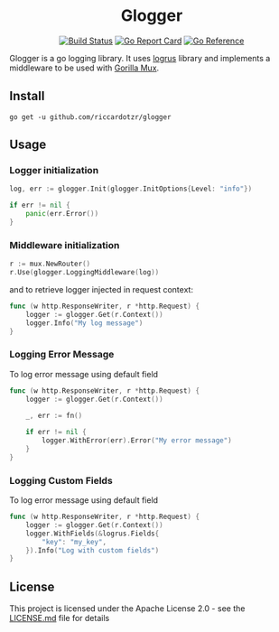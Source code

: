 <div align="center">

# Glogger

[![Build Status](https://github.com/riccardotzr/glogger/workflows/build/badge.svg)](https://github.com/riccardotzr/gconfig/actions)
[![Go Report Card](https://goreportcard.com/badge/github.com/riccardotzr/glogger)](https://goreportcard.com/report/github.com/riccardotzr/glogger)
[![Go Reference](https://pkg.go.dev/badge/github.com/riccardotzr/glogger.svg)](https://pkg.go.dev/github.com/riccardotzr/glogger)

</div>

Glogger is a go logging library. It uses [logrus](https://github.com/sirupsen/logrus) library and implements a middleware to be used with [Gorilla Mux](https://github.com/gorilla/mux).

## Install

```ssh
go get -u github.com/riccardotzr/glogger
```

## Usage

### Logger initialization
```go
log, err := glogger.Init(glogger.InitOptions{Level: "info"})

if err != nil {
    panic(err.Error())
}

```

### Middleware initialization
```go
r := mux.NewRouter()
r.Use(glogger.LoggingMiddleware(log))
```

and to retrieve logger injected in request context:

```go
func (w http.ResponseWriter, r *http.Request) {
    logger := glogger.Get(r.Context())
    logger.Info("My log message")
}
```

### Logging Error Message

To log error message using default field

```go
func (w http.ResponseWriter, r *http.Request) {
    logger := glogger.Get(r.Context())
    
    _, err := fn()

    if err != nil {
        logger.WithError(err).Error("My error message")
    }
}
```

### Logging Custom Fields
To log error message using default field

```go
func (w http.ResponseWriter, r *http.Request) {
    logger := glogger.Get(r.Context())
    logger.WithFields(&logrus.Fields{
        "key": "my_key",
    }).Info("Log with custom fields")
}
```

## License

This project is licensed under the Apache License 2.0 - see the [LICENSE.md](LICENSE.md)
file for details